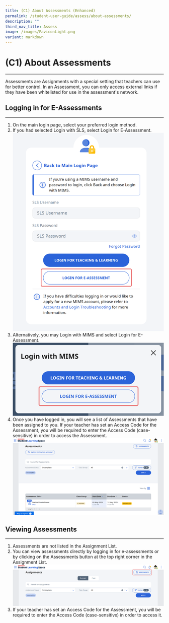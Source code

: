 ```yaml
---
title: (C1) About Assessments (Enhanced)
permalink: /student-user-guide/assess/about-assessments/
description: ""
third_nav_title: Assess
image: /images/FaviconLight.png
variant: markdown
---
```

<h1 id="about-assessments-new-">(C1) About Assessments</h1><hr>
<p>Assessments are Assignments with a special setting that teachers can use for better control. In an Assessment, you can only access external links if they have been whitelisted for use in the assessment's network. </p>
<h2 id="logging-in-for-e-assessments">Logging in for E-Assessments</h2>
<hr>
<ol>
<li>On the main login page, select your preferred login method.</li>
<li>If you had selected Login with SLS, select Login for E-Assessment.</li>
<img src="/images/1Student/e_assessment_sls_login.png">
<li>Alternatively, you may Login with MIMS and select Login for E-Assessment.</li>
<img src="/images/1Student/e_assessment_mims_login.png">
<li>Once you have logged in, you will see a list of Assessments that have been assigned to you. If your teacher has set an Access Code for the Assessment, you will be required to enter the Access Code (case-sensitive) in order to access the Assessment.</li>
<img src="/images/1Student/e_assessment_landing_page.png">
</ol>
<h2 id="viewing-assessments">Viewing Assessments</h2>
<hr>
<ol>
<li>Assessments are not listed in the Assignment List.</li>
<li>You can view assessments directly by logging in for e-assessments or by clicking on the Assessments button at the top right corner in the Assignment List.</li>
<img src="/images/1Student/E_Assessment_List.png">
<li>If your teacher has set an Access Code for the Assessment, you will be required to enter the Access Code (case-sensitive) in order to access it.</li>
</ol>